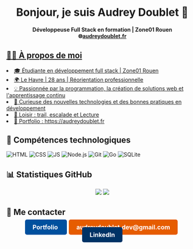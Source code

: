 <h1 align="center">Bonjour, je suis Audrey Doublet 👋</h1>
<h4 align="center"> Développeuse Full Stack en formation | Zone01 Rouen <br>
🌐<a href="https://audreydoublet.fr">audreydoublet.fr</h4>
<h2 align="left">🧑‍💻 À propos de moi</h2>
<p align="left">
<li>🎓 Étudiante en développement full stack | Zone01 Rouen<br>
<li>🌍 Le Havre | 28 ans | Réorientation professionnelle<br>
<li>💡 Passionnée par la programmation, la création de solutions web et l'apprentissage continu<br>
<li>🚀 Curieuse des nouvelles technologies et des bonnes pratiques en développement <br>
<li>🎯 Loisir : trail, escalade et Lecture<br>
<li>🔗 Portfolio : <a href="https://audreydoublet.fr">https://audreydoublet.fr</a>
</p>
<h2>🔧 Compétences technologiques</h2>
<img src="https://img.shields.io/badge/HTML-E34F26?style=for-the-badge&logo=html5&logoColor=white" alt="HTML">
<img src="https://img.shields.io/badge/CSS-1572B6?style=for-the-badge&logo=css3&logoColor=white" alt="CSS">
<img src="https://img.shields.io/badge/JavaScript-F7DF1E?style=for-the-badge&logo=javascript&logoColor=black" alt="JS">
<img src="https://img.shields.io/badge/Node.js-339933?style=for-the-badge&logo=node.js&logoColor=white" alt="Node.js">
<img src="https://img.shields.io/badge/Git-F05032?style=for-the-badge&logo=git&logoColor=white" alt="Git">
<img src="https://img.shields.io/badge/Go-00ADD8?style=for-the-badge&logo=go&logoColor=white" alt="Go">
<img src="https://img.shields.io/badge/SQLite-003B57?style=for-the-badge&logo=sqlite&logoColor=white" alt="SQLite">
<h2>📊 Statistiques GitHub</h2>
<p align="center">
<img src="https://github-readme-stats.vercel.app/api?username=AudreyDoublet&show_icons=true&theme=radical" />
<img src="https://github-readme-stats.vercel.app/api/top-langs/?username=AudreyDoublet&layout=compact&theme=radical" />
</p>
<h2>📩 Me contacter</h2>
  <p align="center">
  <a href="https://audreydoublet.fr" 
     style="background-color:#00509E;
            color:white;
            padding:10px 20px;
            text-decoration:none;
            border-radius:5px;
            font-weight:bold;
            font-size:16px;
            margin:0px;">
    Portfolio
  </a>
  <a href="mailto:audreydoublet.dev@gmail.com" 
     style="background-color:#E65C00;
            color:white;
            padding:10px 20px;
            text-decoration:none;
            border-radius:5px;
            font-weight:bold;
            font-size:16px;
            margin:5px;">
    audreydoublet.dev@gmail.com
  </a>
  <a href="dans/audrey-doublet-a3702836a" 
     style="background-color:#003366;
            color:white;
            padding:10px 20px;
            text-decoration:none;
            border-radius:5px;
            font-weight:bold;
            font-size:16px;
            margin:0px;">
    LinkedIn
  </a>
</p>